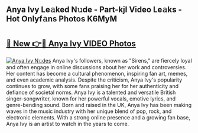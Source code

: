 ## Anya Ivy Le𝚊ked N𝚞de - Part-kjI Video Le𝚊ks - Hot Onlyf𝚊ns Photos K6MyM

# <h2><a href="http://ab93899.deff.icu/?id=Anya+Ivy">🔗 New 👉🔴 Anya Ivy VIDEO Photos</a></h2>

[![Anya Ivy N𝚞des](https://i.imgur.com/rIISA9y.gif)](http://ab93899.deff.icu/?id=Anya+Ivy)
Anya Ivy's followers, known as "Sirens," are fiercely loyal and often engage in online discussions about her work and controversies. Her content has become a cultural phenomenon, inspiring fan art, memes, and even academic analysis. Despite the criticism, Anya Ivy's popularity continues to grow, with some fans praising her for her authenticity and defiance of societal norms. Anya Ivy is a talented and versatile British singer-songwriter, known for her powerful vocals, emotive lyrics, and genre-bending sound. Born and raised in the UK, Anya Ivy has been making waves in the music industry with her unique blend of pop, rock, and electronic elements. With a strong online presence and a growing fan base, Anya Ivy is an artist to watch in the years to come.
